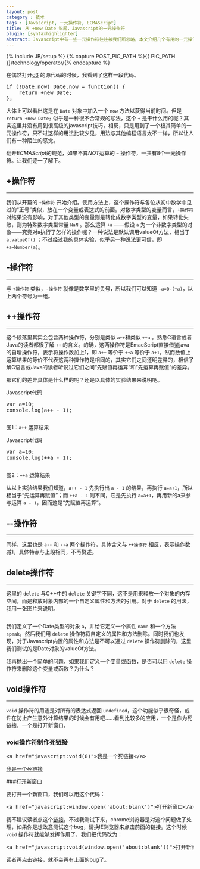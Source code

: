 ```yaml
---
layout: post
category : 技术
tags : [Javascript, 一元操作符, ECMAScript]
title: 从 +new Date 说起，Javascript的一元操作符
plugin: [syntaxhighlighter]
abstract: Javascript中有一些一元操作符往往被我们所忽略，本文介绍几个有用的一元操作符。
---
```

{% include JB/setup %}
{% capture POST_PIC_PATH %}{{ PIC_PATH }}/technology/operator/{% endcapture %}

在偶然打开[d3](http://d3js.org) 的源代码的时候，我看到了这样一段代码。

<pre class="brush: javascript;">
if (!Date.now) Date.now = function() {
    return +new Date;
};
</pre>

大体上可以看出这是在 `Date` 对象中加入一个 `now` 方法以获得当前时间。但是 `return +new Date;` 似乎是一种很不合常规的写法，这个 `+` 是干什么用的呢？其实这里并没有用到很高级的javascript技巧，相反，只是用到了一个极其简单的一元操作符，只不过这样的用法比较少见，用法与其他编程语言太不一样，所以让人们有一种陌生的感觉。

翻开*ECMAScript*的规范，如果不算*NOT*运算的 `~` 操作符，一共有8个一元操作符。让我们逐一了解下。

## +操作符
---

我们从开篇的 `+操作符` 开始介绍。使用方法上，这个操作符与各位从初中数学中见过的“正号”类似，放在一个变量或表达式的前面。对数字类型的变量而言，`+操作符` 对结果没有影响，对于其他类型的变量则是转化成数字类型的变量，如果转化失败，则为特殊数字类型常量 `NaN` 。那么运算 `+a` ——假设 `a` 为一个非数字类型的对象——究竟对a执行了怎样的操作呢？一种说法是默认调用valueOf方法，相当于 `a.valueOf()` ；不过经过我的具体实验，似乎另一种说法更可信，即 `+a=Number(a)`。

## -操作符
---

与 `+操作符` 类似，`-操作符` 就像是数学里的负号，所以我们可以知道 `-a=0-(+a)`，以上两个符号为一组。

## ++操作符
---

这个段落里其实会包含两种操作符，分别是类似 `a++`和类似 `++a` 。熟悉C语言或者Java的读者都很了解 `++` 的含义。的确，这两操作符是EmacScript直接借鉴java的自增操作符，表示将操作数加上1，即 `a++` 等价于 `++a` 等价于 `a+1`。然而数值上运算结果的等价不代表这两种操作符是相同的，其实它们之间还明差异的，相信了解C语言或Java的读者听说过它们之间“先赋值再运算”和“先运算再赋值”的差异。

那它们的差异具体是什么样的呢？还是以具体的实验结果来说明吧。

<div class="code-title">Javascript代码</div>
<pre class="brush: javascript;">
var a=10;
console.log(a++ - 1);
</pre>
<p class="textCenter"> <img class="img-polaroid img-hover" src="{{POST_PIC_PATH}}result1.jpg" alt=""> </p>
<p class="textCenter">图1：<code>a++</code> 运算结果</p>
<div class="code-title">Javascript代码</div>
<pre class="brush: javascript;">
var a=10;
console.log(++a - 1);
</pre>
<p class="textCenter"> <img class="img-polaroid img-hover" src="{{POST_PIC_PATH}}result2.jpg" alt=""> </p>
<p class="textCenter">图2：<code>++a</code> 运算结果</p>

从以上实验结果我们知道，`a++ - 1` 先执行出 `a - 1` 的结果，再执行 `a=a+1`，所以相当于“先运算再赋值”；而 `++a - 1` 则不同，它是先执行 `a=a+1`，再用新的a来参与运算 `a - 1`，因而这是“先赋值再运算”。

## --操作符
---

同样，这里也是 `a--` 和 `--a` 两个操作符，具体含义与 `++操作符` 相反，表示操作数减1，具体特点与上段相同，不再赘述。

## delete操作符
---

这里的 `delete` 与C++中的 `delete` 关键字不同，这不是用来释放一个对象的内存空间，而是释放对象内部的一个自定义属性和方法的引用。对于 `delete` 的用法，我用一张图片来说明。

<p class="textCenter"> <img class="img-polaroid img-hover" src="{{POST_PIC_PATH}}result3.jpg" alt=""> </p>

我们定义了一个Date类型的对象 `a`，并给它定义一个属性 `name` 和一个方法 `speak`，然后我们用 `delete` 操作符将自定义的属性和方法删除。同时我们也发现，对于Javascript内置的属性和方法是不可以通过 `delete` 操作符删除的，这里我们测试的是Date对象的valueOf方法。

我再抛出一个简单的问题，如果我们定义一个变量或函数，是否可以用 `delete` 操作符来删除这个变量或函数？为什么？

## void操作符
---

`void` 操作符的用途是对所有的表达式返回 `undefined`，这个功能似乎很奇怪，或许在防止产生意外计算结果的时候会有用吧……看到比较多的应用，一个是作为死链接，一个是打开新窗口。

### void操作符制作死链接

<pre class="brush: html;">
&lt;a href="javascript:void(0)">我是一个死链接&lt;/a>
</pre>
<p> <a href="javascript:void(0)">我是一个死链接</a> </p>

###打开新窗口

要打开一个新窗口，我们可以用这个代码：

<pre class="brush: html;">
&lt;a href="javascript:window.open('about:blank')">打开新窗口&lt;/a>
</pre>
<p id="welcomeBack">我不建议读者点这个<a href="javascript:window.open('http://zhouhua.github.io/return/UnaryOperator')">链接</a>，不过我测试下来，chrome浏览器是对这个问题做了处理，如果你是想故意测试这个bug，请换IE浏览器来点击前面的链接。这个时候 <code>void</code> 操作符就能够发挥作用了，我们把代码改为：</p>
<pre class="brush: html;">
&lt;a href="javascript:void(window.open('about:blank'))">打开新窗口&lt;/a>
</pre>
<p>读者再点击<a href="javascript:void(window.open('about:blank'))">链接</a>，就不会再有上面的bug了。</p>

